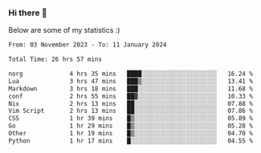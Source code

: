### Hi there 👋
Below are some of my statistics :)

<!--START_SECTION:waka-->

```txt
From: 03 November 2023 - To: 11 January 2024

Total Time: 26 hrs 57 mins

norg             4 hrs 35 mins   ████░░░░░░░░░░░░░░░░░░░░░   16.24 %
Lua              3 hrs 47 mins   ███▒░░░░░░░░░░░░░░░░░░░░░   13.41 %
Markdown         3 hrs 18 mins   ███░░░░░░░░░░░░░░░░░░░░░░   11.68 %
conf             2 hrs 55 mins   ██▓░░░░░░░░░░░░░░░░░░░░░░   10.33 %
Nix              2 hrs 13 mins   ██░░░░░░░░░░░░░░░░░░░░░░░   07.88 %
Vim Script       2 hrs 13 mins   ██░░░░░░░░░░░░░░░░░░░░░░░   07.86 %
CSS              1 hr 39 mins    █▒░░░░░░░░░░░░░░░░░░░░░░░   05.89 %
Go               1 hr 29 mins    █▒░░░░░░░░░░░░░░░░░░░░░░░   05.28 %
Other            1 hr 19 mins    █▒░░░░░░░░░░░░░░░░░░░░░░░   04.70 %
Python           1 hr 17 mins    █░░░░░░░░░░░░░░░░░░░░░░░░   04.55 %
```

<!--END_SECTION:waka-->

<!--
**KlapenHz/KlapenHz** is a ✨ _special_ ✨ repository because its `README.md` (this file) appears on your GitHub profile.

Here are some ideas to get you started:

- 🔭 I’m currently working on ...
- 🌱 I’m currently learning ...
- 👯 I’m looking to collaborate on ...
- 🤔 I’m looking for help with ...
- 💬 Ask me about ...
- 📫 How to reach me: ...
- 😄 Pronouns: ...
- ⚡ Fun fact: ...
-->
